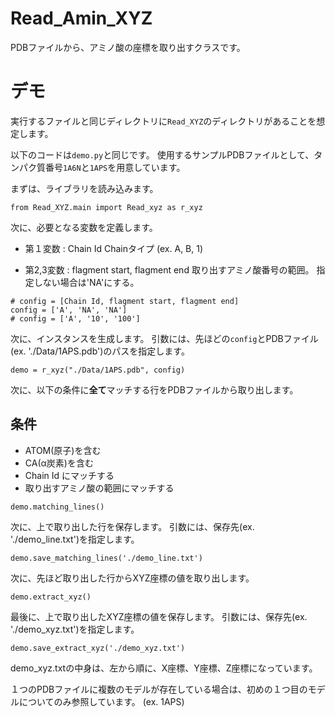 # Read_Amin_XYZ

PDBファイルから、アミノ酸の座標を取り出すクラスです。

# デモ

実行するファイルと同じディレクトリに`Read_XYZ`のディレクトリがあることを想定します。

以下のコードは`demo.py`と同じです。
使用するサンプルPDBファイルとして、タンパク質番号`1A6N`と`1APS`を用意しています。

まずは、ライブラリを読み込みます。
```
from Read_XYZ.main import Read_xyz as r_xyz
```

次に、必要となる変数を定義します。

+ 第１変数 : Chain Id
Chainタイプ (ex. A, B, 1)

+ 第2,3変数 : flagment start, flagment end
取り出すアミノ酸番号の範囲。
指定しない場合は'NA'にする。

```
# config = [Chain Id, flagment start, flagment end]
config = ['A', 'NA', 'NA']
# config = ['A', '10', '100']
```

次に、インスタンスを生成します。
引数には、先ほどの`config`とPDBファイル(ex. './Data/1APS.pdb')のパスを指定します。
```
demo = r_xyz("./Data/1APS.pdb", config)
```

次に、以下の条件に**全て**マッチする行をPDBファイルから取り出します。
## 条件
+ ATOM(原子)を含む
+ CA(α炭素)を含む
+ Chain Id にマッチする
+ 取り出すアミノ酸の範囲にマッチする

```
demo.matching_lines()
```

次に、上で取り出した行を保存します。
引数には、保存先(ex. './demo_line.txt')を指定します。
```
demo.save_matching_lines('./demo_line.txt')
```

次に、先ほど取り出した行からXYZ座標の値を取り出します。
```
demo.extract_xyz()
```

最後に、上で取り出したXYZ座標の値を保存します。
引数には、保存先(ex. './demo_xyz.txt')を指定します。
```
demo.save_extract_xyz('./demo_xyz.txt')
```

demo_xyz.txtの中身は、左から順に、X座標、Y座標、Z座標になっています。

１つのPDBファイルに複数のモデルが存在している場合は、初めの１つ目のモデルについてのみ参照しています。
(ex. 1APS)
